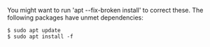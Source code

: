 

You might want to run 'apt --fix-broken install' to correct these.
The following packages have unmet dependencies:

```
$ sudo apt update
$ sudo apt install -f
```
